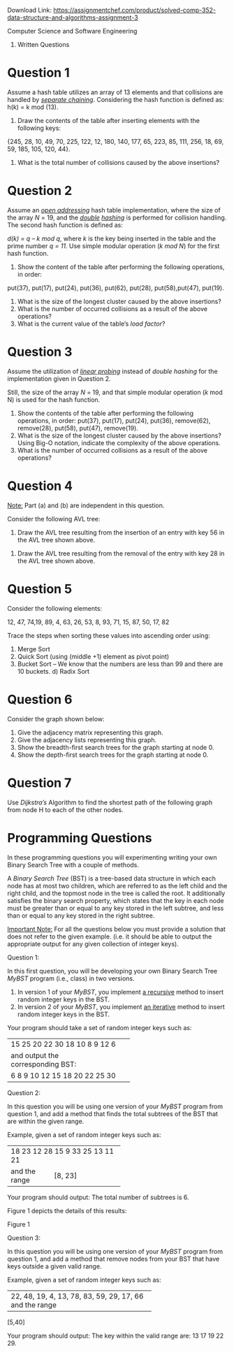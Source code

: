 Download Link: https://assignmentchef.com/product/solved-comp-352-data-structure-and-algorithms-assignment-3
<br>
<strong> </strong>




Computer Science and Software Engineering

<strong>                                             </strong>




<strong> </strong>




<ol>

 <li>Written Questions</li>

</ol>




<h1>Question 1</h1>

<strong> </strong>

Assume a hash table utilizes an array of 13 elements and that collisions are handled by <em><u>separate chaining</u></em>. Considering the hash function is defined as: h(k) = k mod (13).

<strong> </strong>

<ol>

 <li>Draw the contents of the table after inserting elements with the following keys:</li>

</ol>

{245, 28, 10, 49, 70, 225, 122, 12, 180, 140, 177, 65, 223, 85, 111, 256, 18, 69, 59, 185, 105, 120, 44}.




<ol>

 <li>What is the total number of collisions caused by the above insertions?</li>

</ol>




<h1>Question 2</h1>







Assume an <em><u>open addressing</u> </em>hash table implementation, where the size of the array <em>N </em>= 19, and the <em><u>double</u> <u>hashing</u> </em>is performed for collision handling. The second hash function is defined as:

<em>d(k) = q – k mod q</em>, where <em>k </em>is the key being inserted in the table and the prime number <em>q = 11</em>. Use simple modular operation (<em>k mod N</em>) for the first hash function.

<ol>

 <li>Show the content of the table after performing the following operations, in order:</li>

</ol>

put(37), put(17), put(24), put(36), put(62), put(28), put(58),put(47), put(19).

<ol>

 <li>What is the size of the longest cluster caused by the above insertions?</li>

 <li>What is the number of occurred collisions as a result of the above operations?</li>

 <li>What is the current value of the table’s <em>load factor</em>?</li>

</ol>







<h1>Question 3</h1>




Assume the utilization of <em><u>linear probing</u> </em>instead of <em>double hashing </em>for the implementation given in Question 2.

Still, the size of the array <em>N </em>= 19, and that simple modular operation (<em>k </em>mod N) is used for the hash function.

<ol>

 <li>Show the contents of the table after performing the following operations, in order: put(37), put(17), put(24), put(36), remove(62), remove(28), put(58), put(47), remove(19).</li>

 <li>What is the size of the longest cluster caused by the above insertions? Using Big-O notation, indicate the complexity of the above operations.</li>

 <li>What is the number of occurred collisions as a result of the above operations?</li>

</ol>

<strong> </strong>




<h1>Question 4</h1>




<u>Note:</u> Part (a) and (b) are independent in this question.

Consider the following AVL tree:













<ol>

 <li>Draw the AVL tree resulting from the insertion of an entry with key 56 in the AVL tree shown above.</li>

</ol>




<ol>

 <li>Draw the AVL tree resulting from the removal of the entry with key 28 in the AVL tree shown above.</li>

</ol>







<h1>Question 5</h1>




Consider the following elements:

12, 47, 74,19, 89, 4, 63, 26, 53, 8, 93, 71, 15, 87, 50, 17, 82




Trace the steps when sorting these values into ascending order using:

<ol>

 <li>Merge Sort</li>

 <li>Quick Sort (using (middle +1) element as pivot point)</li>

 <li>Bucket Sort – We know that the numbers are less than 99 and there are 10 buckets. d) Radix Sort</li>

</ol>

<strong> </strong>




<h1>Question 6</h1>




Consider the graph shown below:







<ol>

 <li>Give the adjacency matrix representing this graph.</li>

 <li>Give the adjacency lists representing this graph.</li>

 <li>Show the breadth-first search trees for the graph starting at node 0.</li>

 <li>Show the depth-first search trees for the graph starting at node 0.</li>

</ol>

<h1>Question 7</h1>




Use <em>Dijkstra’s </em>Algorithm to find the shortest path of the following graph from node H to each of the other nodes.













<h1>Programming Questions</h1>




In these programming questions you will experimenting writing  your own Binary Search Tree with a couple  of methods.




A <em>Binary Search Tree</em> (BST) is a tree-based data structure in which each node has at most two children, which are referred to as the left child and the right child, and the topmost node in the tree is called the root. It additionally satisfies the binary search property, which states that the key in each node must be greater than or equal to any key stored in the left subtree, and less than or equal to any key stored in the right subtree.




<u>Important Note:</u>  For all the questions below you must provide a solution that does not refer to the given example. (i.e.  it should be able to output the appropriate output for any given collection of integer keys).




Question 1:




In this first question, you will be developing your own Binary Search Tree <em>MyBST</em> program (i.e., class) in two versions.

<ol>

 <li>In version 1 of your <em>MyBST</em>, you implement <u>a recursive</u> method to insert random integer keys in the BST.</li>

 <li>In version 2 of your <em>MyBST</em>, you implement <u>an iterative</u> method to insert random integer keys in the BST.</li>

</ol>

Your program should take a set of random integer keys such as:




<table width="249">

 <tbody>

  <tr>

   <td colspan="2" width="249">15   25   20   22   30   18   10   8   9   12   6</td>

  </tr>

  <tr>

   <td width="206">and output the corresponding BST:</td>

   <td width="43"> </td>

  </tr>

  <tr>

   <td colspan="2" width="249">6   8   9   10   12   15   18   20   22   25   30</td>

  </tr>

 </tbody>

</table>







Question 2:




In this question you will be using one version of your <em>MyBST</em> program from question 1, and add a method that finds the total subtrees of the BST that are within the given range.




Example, given a set of random integer keys such as:

<table width="227">

 <tbody>

  <tr>

   <td colspan="2" width="227">18  23  12  28  15  9  33  25  13  11  21</td>

  </tr>

  <tr>

   <td width="83">and the range</td>

   <td width="144">[8, 23]</td>

  </tr>

 </tbody>

</table>

Your program should output:  The total number of subtrees is 6.




Figure 1 depicts the details of this results:







Figure 1




Question 3:




In this question you will be using one version of your <em>MyBST</em> program from question 1, and add a method that remove nodes from your BST that have keys outside a given valid range.




Example, given a set of random integer keys such as:

<table width="314">

 <tbody>

  <tr>

   <td width="314">22, 48, 19, 4, 13, 78, 83, 59, 29, 17, 66 and the range</td>

  </tr>

 </tbody>

</table>

[5,40]




Your program should output:  The key within the valid range are:  13 17 19 22 29.








